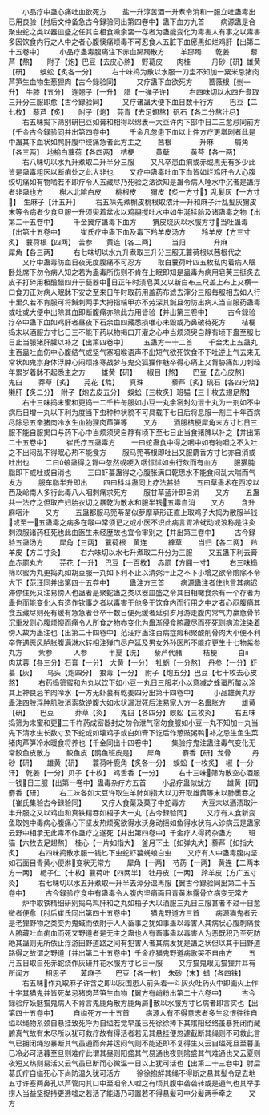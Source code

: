 <!-- { "loadSidebar": true } -->
　　小品疗中蛊心痛吐血欲死方
　　盐一升淳苦酒一升煮令消和一服立吐蛊毒出已用良验【肘后文仲备急古今録验同出第四卷中】蛊下血方九首
　　病源蛊是合聚虫蛇之类以器皿盛之任其自相食噉余畱一存者为蛊能变化为毒害人有事之以毒害多因饮食内行之人中之者心腹懊痛烦毒不可忍食人五脏下血瘀黒如烂鸡肝【出第二十五卷中】
　　小品疗蛊毒腹痛注下赤血踯躅散方
　　羊踯躅　　亁姜　　　藜芦【熬】　　附子【炮】巴豆【去皮心熬】　野葛皮　　肉桂　　　丹砂【研】雄黄【研】　　蜈蚣【炙各一分】
　　右十味捣为散以水服一刀圭不知加一粟米忌猪肉芦笋生血物生葱狸肉【古今録验同】
　　又疗蛊下血欲死方
　　蔷薇根【剉一升】　牛膝【五分】　连翘子【一升】　腊【一弹子许】
　　右四味切以水四升煮取三升分三服即愈【古今録验同】
　　又疗诸蛊大便下血日数十行方
　　巴豆【二七枚】　藜芦【炙】　　附子【炮】　芫青【去足翅熬】矾石【各二分熬汁尽】
　　右五味捣下筛别研巴豆如膏和相得以绵褁一大豆许内下部中日二三愈忌同前方【千金古今録验同并出第四卷中】
　　千金凡忽患下血以上件方疗更増剧者此是中蛊其下血状如鸭肝腹中绞痛急者此方主之
　　茜根　　　　升麻　　　屑角【各三两】　地榆白蘘荷【各四两】　桔梗　　　黄蘗　　　黄芩【各一两】
　　右八味切以水九升煮取二升半分三服
　　又凡卒患血痢或赤或黒无有多少此皆是蛊毒粗医以断痢处之此大非也
　　又疗中蛊毒吐血下血皆如烂鸡肝令人心腹绞切痛如有物啮若不即疗令人五藏尽乃死验之法欲知是蛊令病人唾水中沉者是蛊浮者非蛊也方
　　槲木北隂白皮　　桃根皮　　猬皮【炙一方寸】乱髪灰【一方寸】　生麻子【汁五升】
　　右五味先煮槲皮桃根取浓汁一升和麻子汁乱髪灰猬皮末等令病者少食旦服一升须臾着盆水以鸡翮搅吐水中如牛涎犊胎及诸蛊毒之物【出第二十五卷中】
　　千金翼疗蛊毒下血方
　　猬皮烧灰以水服方寸当吐蛊毒【出第十五卷中】
　　崔氏疗中蛊下血及毒下羚羊皮汤方
　　羚羊皮【方三寸炙】　蘘荷根【四两】　苦参　　黄连【各二两】
　　当归　　　　升麻　　　　犀角【各三两】
　　右七味切以水九升煮取三升分三服无蘘荷根以茜根代之
　　又疗中蛊毒防血日夜无度腹痛不可忍方
　　取白蘘荷叶四五枚私内着病人眠卧处席下勿令病人知之若为蛊毒所伤则不肯在上眠即知是蛊毒为病用皂荚三挺炙去皮子打碎用极醶醋四升于甆器中日正午时渍皂荚又以新白布三尺盖上布上又横一口食刀正对病人眠牀下安之至来日午时取药用盖药布滤去滓分三服毎服相去如人行十里久若不肯服可将鍼刺两手大拇指端甲亦不劳深其鍼且勿防出病人当自服药蛊毒或吐或大便中出除其血即断腹痛亦除此方用皆验【并出第三卷中】
　　古今録验疗卒中蛊下血如鸡肝者昼夜下石余血四藏悉损唯心未毁或乃鼻破待死方
　　桔梗捣末以酒服方寸匕日三不能下药以物掲口开灌之心中当烦须臾自静有顷下蛊至服七日止当服猪肝臛以补之【出第四卷中】
　　五蛊方一十二首
　　千金太上五蛊丸主百蛊吐血伤中心腹结气或坚气塞咽喉语声不出短气欲死饮食不下吐逆上气去来无常状如鬼祟身体浮肿心闷烦疼寒战梦与鬼交狐狸作魅卒得心痛上乂胷胁痛如刀刺经年累岁着牀不起悉主之方
　　雄黄【研】　　椒目【熬】　　巴豆【去心皮熬】　　鬼臼
　　莽草【炙】　　芫花【熬】　　真珠　　　　藜芦【炙】矾石【各四分烧】　獭肝【炙二分】　附子【炮去皮五分】　蜈蚣【三枚炙】班猫【三十枚去翅足熬】
　　右十三味捣末蜜和更捣一二千杵毎服如小豆一丸余宻封勿泄十丸为一剂如不中病后日增一丸以下利为度当下虫种种状貌不可具载下七日后将息服一剂三十年百病尽除忌五辛猪肉冷水生血物狸肉芦笋等
　　又方
　　酒服桔梗犀角末方寸匕日三服不能自服掲口与药下心中当烦须臾自静有顷下至七日止当食猪脾以补之【并出第二十五卷中】
　　崔氏疗五蛊毒方
　　一曰蛇蛊食中得之咽中如有物咽之不入吐之不出闷乱不得眠心热不能食方
　　服马篼苓根即吐出又服麝香方寸匕亦自消或吐出也
　　二曰蜋蛊得之胷中忽然或哽入咽怵怵如虫行欬而有血方
　　服獾肫脂即下或吐或自消也
　　三曰虾蟇蛊得之心腹胀满口亁思水不能食闷乱大喘而气发方
　　服车脂半升即出
　　四曰科斗蛊同上疗法甚验
　　五曰草蛊术在西凉以西及岭南人多行此毒八人咽刺痛求死方
　　服甘草蓝汁即自消
　　又方
　　五蛊共一法疗之但取产妇胎衣切之暴亁为散水和服半钱五毒自消
　　又方
　　含升麻咽汁
　　又方
　　五蛊都服马篼苓苗似萝摩草形正直上取鸡子大捣为散服半钱或至一五蛊毒之病多在喉中常须记之或小医不识此病言胃冷蚘动或浪称是注灸刺浪服诸药枉死也此由医生未经歴故也宜令审别之【并出第三卷中】
　　古今録验五蛊汤方
　　犀角【三两】　蘘荷根　黄连　　　綘草
　　当归【各二两】　羚羊皮【方二寸灸】
　　右六味切以水七升煮取二升分为三服
　　又五蛊下利去膏血赤罽丸方
　　芫花【一升】　巴豆【一百枚】　赤罽【方圎一寸】
　　右三味捣筛以蜜为丸更捣丸如胡豆服一丸如下利不止以清粥汁止之不下小增之欲令隂除不令大下【范汪同并出第四十五卷中】
　　蛊注方三首
　　病源蛊注者住也言其病迟滞停住死又注易傍人也蛊者是聚蛇蛊之类以器皿盛之令其自相噉食余有一个存者为蛊也而能变化人有造作钦事之者以毒害于他多于饮食内而行用之中之者心闷腹痛其食五藏尽则死有缓有急急者仓卒十数日便死缓者延引岁月游走腹内常气力羸惫骨节沉重发则心腹烦懊而痛令人所食之物亦变化为蛊渐侵食腑藏尽而死死则病流注染着傍人故为蛊注也【出第二十四卷中】范汪疗蛊注百病症瘕积聚酸削骨肉大小便不利卒忤遇恶风胪胀腹满淋水转相注殚门尽户延及男女外孙医所不能疗更生十七物紫参丸方
　　紫参　　　人参　　　半夏【洗】　　藜芦代赭　　　桔梗　　　白　　肉苁蓉【各三分】石膏【一分】　大黄【一分】　牡蛎【一分熬】　丹参【一分】虾蟇【灰】　　乌头【炮四分】　狼毒【一分】　附子【炮五分】巴豆【七十枚去心皮熬】
　　右药捣筛蜜和为丸以饮下如小豆一丸日三服老小以意减之蜂虿所螫以涂其上神良忌羊肉冷水【一方无虾蟇有亁姜四分出第十四卷中】
　　小品雄黄丸疗蛊注四肢浮肿肌肤消索欬逆腹大如水状漏泄死后注易家人方一名蛊胀方
　　雄黄【研】　　巴豆　　　莽草【灸】　　鬼臼【各四分】蜈蚣【三枚灸】
　　右五味捣筛为末蜜和更三千杵药成宻器封之勿令泄气宿勿食服如小豆一丸不知加一丸当先下清水虫长数寸及下蛇或如壊鸡子或白如膏下讫后作葱豉粥鸭补之忌生鱼生菜猪肉芦笋冷水暖食将养也【千金同出十四卷中】
　　集验疗鬼注蛊注毒气变化无常鲛鱼皮散方
　　鲛鱼皮【鹊鱼班皮是】　　犀角　　　麝香【研】龙骨　　　丹砂【研】　　雄黄【研】　　蘘荷叶鹿角【炙各一分】　蜈蚣【一枚炙】　椒【一分汗】　亁姜【一分】贝子【十枚】　鸡舌香【一分】
　　右十三味筛为散空心酒服一钱日三服【出第一卷中】蛊毒杂疗方五首
　　小品疗蛊似蚘方
　　雄黄【研】　　麝香【研】
　　右二味各如大豆许取生羊肺如指大以刀开取雄黄等末以肺褁吞之【崔氏集验古今録验同】
　　又疗人食菜及菓子中蛇毒方
　　大豆末以酒渍取汁半升服之又以鸡血和真铁精吞如梧子大一丸【古今録验同】
　　又疗有人食新变鱼取饱中毒病心腹痛心下坚发热烦寃欲得水沃身动摇如鱼得水状有人诊病云是蛊家云野中相承无此毒不作蛊疗之遂死【并出第四卷中】千金疗人得药杂蛊方
　　班猫【六枚去足翅熬】　桂心【一片如指大】　釜月下土【如弹丸大】藜芦【如指大炙】
　　右四味捣散水服一钱匕下虫蛇虾蟇蜣蜋白虫
　　又疗有人中蛊毒腹内坚如石面目青黄小便淋变状无常方
　　犀角【一两】　芍药【一两】　黄连【二两本方一两】　栀子仁【十枚】蘘荷叶【四两半】　牡丹皮【一两】　羚羊皮【方广五寸灸】
　　右七味切以水五升煮取一升半去滓分温再服【翼古今録验同出第二十五卷中】
　　古今録验疗食中有蛊毒令人腹内坚痛面目青黄淋露骨立病变无常方
　　炉中取铁精细研别捣乌鸡肝和之丸如梧子大以酒服三丸日三服甚者不过十日愈微者便愈【肘后崔氏同出第四十五卷中】
　　猫鬼野道方三首
　　病源猫鬼者云是老狸野物之类变为鬼蜮而依附于人人畜事之犹如事蛊以毒害人其病状心腹刺痛食人腑藏吐血痢血而死又野道者是无主之蛊也人有畜事蛊以毒害人为恶既积乃至死防絶其蛊则无所依止浮游田野道路之间有犯害人者其病发犹是蛊之状但以其于田野道路得之故谓之野道【并出第二十五卷中】千金疗猫鬼野道病歌哭不自由方
　　五月五日取自死赤蛇烧作灰研井花水服方寸匕日一服
　　又疗猫鬼眼见猫狸并耳有所闻方
　　相思子　　萆麻子　　巴豆【各一枚】　朱砂【末】蜡【各四铢】
　　右五味作丸取麻子许含之即以灰围患人前头着一斗灰火吐药火中即画火上作十字其猫鬼并皆死矣忌猪肉芦笋生血物【翼方有峭粉出第二十六卷中】
　　古今録验疗妖魅猫鬼病人不肯言鬼鹿角散方鹿角屑散以水服方寸匕病者即言实也【出第四十五卷中】
　　自缢死方一十五首
　　病源人有不得意志者多生忿恨徃徃自缢以绳物系颈自悬挂致死呼为自缢若觉早虽已死徐徐捧下其隂阳经络虽暴拥闭而藏腑真气故有未尽所以犹可救疗故有得活者若见其悬挂便忽遽截断其绳则不可救此言气已拥闭绳忽暴断其气虽通而奔并运闷气则不能还即不复得生又云自缢死旦至暮虽已冷必可活暮至旦则难疗此谓其昼则阳盛其气易通也夜则隂盛其气难通也又云夏则夜短又热则易活又云气虽已断而心微温一日以上犹可活也【出第二十三卷中】肘后葛氏疗自缢死心下尚防温久犹可活方
　　徐徐抱觧其绳不得断之悬其髪令足去地五寸许塞两鼻孔以芦管内其口中至咽令人嘘之有顷其腹中砻砻转或是通气也其举手捞人当益坚捉持更逓嘘之若活了能语乃可置若不得悬髪可中分髪两手牵之
　　又方
